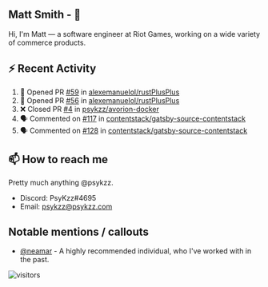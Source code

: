 <!--
[![PsyKzz's github stats](https://github-readme-stats.vercel.app/api?username=psykzz&show_icons=true)](https://github.com/anuraghazra/github-readme-stats)
-->

## Matt Smith - 👋
Hi, I'm Matt — a software engineer at Riot Games, working on a wide variety of commerce products.

## ⚡ Recent Activity

<!--START_SECTION:activity-->
1. 💪 Opened PR [#59](https://github.com/alexemanuelol/rustPlusPlus/pull/59) in [alexemanuelol/rustPlusPlus](https://github.com/alexemanuelol/rustPlusPlus)
2. 💪 Opened PR [#56](https://github.com/alexemanuelol/rustPlusPlus/pull/56) in [alexemanuelol/rustPlusPlus](https://github.com/alexemanuelol/rustPlusPlus)
3. ❌ Closed PR [#4](https://github.com/psykzz/avorion-docker/pull/4) in [psykzz/avorion-docker](https://github.com/psykzz/avorion-docker)
4. 🗣 Commented on [#117](https://github.com/contentstack/gatsby-source-contentstack/issues/117) in [contentstack/gatsby-source-contentstack](https://github.com/contentstack/gatsby-source-contentstack)
5. 🗣 Commented on [#128](https://github.com/contentstack/gatsby-source-contentstack/issues/128) in [contentstack/gatsby-source-contentstack](https://github.com/contentstack/gatsby-source-contentstack)
<!--END_SECTION:activity-->


## 📫 How to reach me

Pretty much anything @psykzz.

- Discord: PsyKzz#4695
- Email: psykzz@psykzz.com


## Notable mentions / callouts

 - [@neamar](https://github.com/neamar) - A highly recommended individual, who I've worked with in the past.


![visitors](https://visitor-badge.glitch.me/badge?page_id=psykzz/psykzz)



